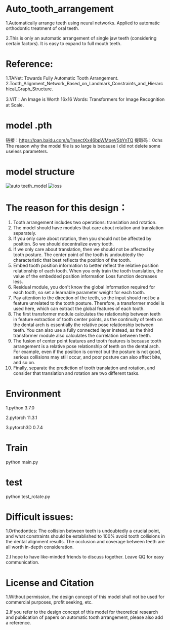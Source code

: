 # Auto_tooth_arrangement
1.Automatically arrange teeth using neural networks. Applied to automatic orthodontic treatment of oral teeth.

2.This is only an automatic arrangement of single jaw teeth (considering certain factors). It is easy to expand to full mouth teeth.
# Reference:
1.TANet: Towards Fully Automatic Tooth Arrangement.
2.Tooth_Alignment_Network_Based_on_Landmark_Constraints_and_Hierarchical_Graph_Structure.

3.ViT：An Image is Worth 16x16 Words: Transformers for Image Recognition at Scale.
# model .pth
链接：https://pan.baidu.com/s/1nsectXx46bpWMqeVSbYnTQ 
提取码：0chs
The reason why the model file is so large is because I did not delete some useless parameters.
# model structure
![auto teeth_model](https://github.com/huang229/auto_tooth_arrangement/assets/29627190/c57cab48-185c-4edf-a75c-a4f674e07504)
![loss](https://github.com/huang229/auto_tooth_arrangement/assets/29627190/236e02c0-e7a6-4541-b6d1-c6dff3798b93)
# The reason for this design：
1. Tooth arrangement includes two operations: translation and rotation.
2. The model should have modules that care about rotation and translation separately.
3. If you only care about rotation, then you should not be affected by position. So we should decentralize every tooth.
4. If we only care about translation, then we should not be affected by tooth posture. The center point of the tooth is undoubtedly the characteristic that best reflects the position of the tooth.
5. Embed tooth position information to better reflect the relative position relationship of each tooth. When you only train the tooth translation, the value of the embedded position information Loss function decreases less.
6. Residual module, you don't know the global information required for each tooth, so set a learnable parameter weight for each tooth.
7. Pay attention to the direction of the teeth, so the input should not be a feature unrelated to the tooth posture. Therefore, a transformer model is used here, which can extract the global features of each tooth.
8. The first transformer module calculates the relationship between teeth in feature extraction of tooth center points, as the continuity of teeth on the dental arch is essentially the relative pose relationship between teeth. You can also use a fully connected layer instead, as the third transformer module also calculates the correlation between teeth.
9. The fusion of center point features and tooth features is because tooth arrangement is a relative pose relationship of teeth on the dental arch. For example, even if the position is correct but the posture is not good, serious collisions may still occur, and poor posture can also affect bite, and so on.
10. Finally, separate the prediction of tooth translation and rotation, and consider that translation and rotation are two different tasks.
# Environment
1.python 3.7.0

2.pytorch 11.3.1

3.pytorch3D 0.7.4
# Train
python main.py
# test
python test_rotate.py
# Difficult issues:
1.Orthodontics: The collision between teeth is undoubtedly a crucial point, and what constraints should be established to 100% avoid tooth collisions in the dental alignment results. The occlusion and coverage between teeth are all worth in-depth consideration.

2.I hope to have like-minded friends to discuss together. Leave QQ for easy communication.
# License and Citation
1.Without permission, the design concept of this model shall not be used for commercial purposes, profit seeking, etc.

2.If you refer to the design concept of this model for theoretical research and publication of papers on automatic tooth arrangement, please also add a reference.
